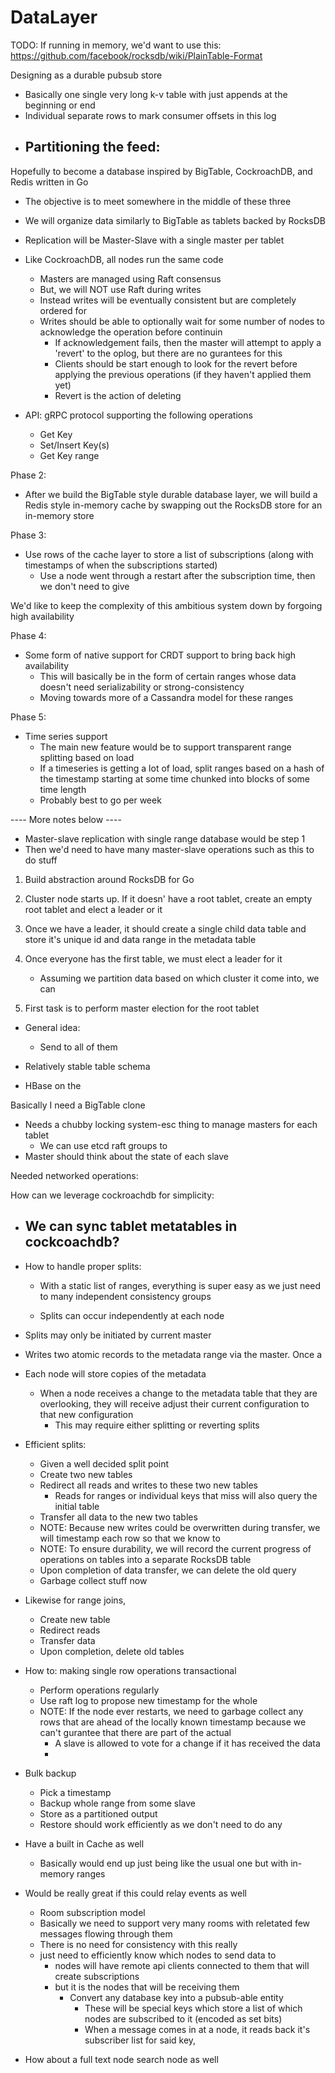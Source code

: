 DataLayer
=========

TODO: If running in memory, we'd want to use this: https://github.com/facebook/rocksdb/wiki/PlainTable-Format

Designing as a durable pubsub store
- Basically one single very long k-v table with just appends at the beginning or end
- Individual separate rows to mark consumer offsets in this log
- Partitioning the feed:
	- 


Hopefully to become a database inspired by BigTable, CockroachDB, and Redis written in Go
- The objective is to meet somewhere in the middle of these three
- We will organize data similarly to BigTable as tablets backed by RocksDB
- Replication will be Master-Slave with a single master per tablet
- Like CockroachDB, all nodes run the same code
	- Masters are managed using Raft consensus
	- But, we will NOT use Raft during writes
	- Instead writes will be eventually consistent but are completely ordered for
	- Writes should be able to optionally wait for some number of nodes to acknowledge the operation before continuin
		- If acknowledgement fails, then the master will attempt to apply a 'revert' to the oplog, but there are no gurantees for this 
		- Clients should be start enough to look for the revert before applying the previous operations (if they haven't applied them yet)
		- Revert is the action of deleting 

- API: gRPC protocol supporting the following operations
	- Get Key
	- Set/Insert Key(s)
	- Get Key range


Phase 2:
- After we build the BigTable style durable database layer, we will build a Redis style in-memory cache by swapping out the RocksDB store for an in-memory store

Phase 3:
- Use rows of the cache layer to store a list of subscriptions (along with timestamps of when the subscriptions started)
	- Use a node went through a restart after the subscription time, then we don't need to give 


We'd like to keep the complexity of this ambitious system down by forgoing high availability 

Phase 4:
- Some form of native support for CRDT support to bring back high availability
	- This will basically be in the form of certain ranges whose data doesn't need serializability or strong-consistency 
	- Moving towards more of a Cassandra model for these ranges


Phase 5:
- Time series support
	- The main new feature would be to support transparent range splitting based on load
	- If a timeseries is getting a lot of load, split ranges based on a hash of the timestamp starting at some time chunked into blocks of some time length
	- Probably best to go per week



---- More notes below ----

- Master-slave replication with single range database would be step 1
- Then we'd need to have many master-slave operations such as this to do stuff



1. Build abstraction around RocksDB for Go
2. Cluster node starts up. If it doesn' have a root tablet, create an empty root tablet and elect a leader or it
3. Once we have a leader, it should create a single child data table and store it's unique id and data range in the metadata table

4. Once everyone has the first table, we must elect a leader for it
	- Assuming we partition data based on which cluster it come into, we can 

2. First task is to perform master election for the root tablet 

- General idea:
	- Send to all of them

- Relatively stable table schema
- HBase on the 


Basically I need a BigTable clone
- Needs a chubby locking system-esc thing to manage masters for each tablet
	- We can use etcd raft groups to 
- Master should think about the state of each slave


Needed networked operations: 


How can we leverage cockroachdb for simplicity:
- We can sync tablet metatables in cockcoachdb?
	-


- How to handle proper splits:
	- With a static list of ranges, everything is super easy as we just need to many independent consistency groups

	- Splits can occur independently at each node
- Splits may only be initiated by current master

- Writes two atomic records to the metadata range via the master. Once a 

- Each node will store copies of the metadata
	- When a node receives a change to the metadata table that they are overlooking, they will receive adjust their current configuration to that new configuration
		- This may require either splitting or reverting splits

- Efficient splits:
	- Given a well decided split point
	- Create two new tables
	- Redirect all reads and writes to these two new tables
		- Reads for ranges or individual keys that miss will also query the initial table
	- Transfer all data to the new two tables
	- NOTE: Because new writes could be overwritten during transfer, we will timestamp each row so that we know to 
	- NOTE: To ensure durability, we will record the current progress of operations on tables into a separate RocksDB table
	- Upon completion of data transfer, we can delete the old query
	- Garbage collect stuff now

- Likewise for range joins,
	- Create new table
	- Redirect reads
	- Transfer data
	- Upon completion, delete old tables

- How to: making single row operations transactional
	- Perform operations regularly 
	- Use raft log to propose new timestamp for the whole
	- NOTE: If the node ever restarts, we need to garbage collect any rows that are ahead of the locally known timestamp because we can't gurantee that there are part of the actual 
		- A slave is allowed to vote for a change if it has received the data
		- 

- Bulk backup 
	- Pick a timestamp
	- Backup whole range from some slave
	- Store as a partitioned output
	- Restore should work efficiently as we don't need to do any 


- Have a built in Cache as well
	- Basically would end up just being like the usual one but with in-memory ranges 

- Would be really great if this could relay events as well
	- Room subscription model
	- Basically we need to support very many rooms with reletated few messages flowing through them
	- There is no need for consistency with this really
	- just need to efficiently know which nodes to send data to
		- nodes will have remote api clients connected to them that will create subscriptions
		- but it is the nodes that will be receiving them
			- Convert any database key into a pubsub-able entity
				- These will be special keys which store a list of which nodes are subscribed to it (encoded as set bits)
				- When a message comes in at a node, it reads back it's subscriber list for said key,  

- How about a full text node search node as well
